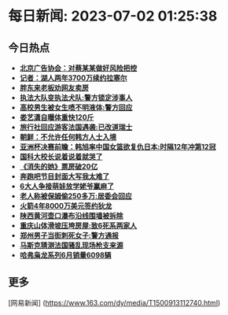 
# 每日新闻: 2023-07-02 01:25:38
## 今日热点

- **[北京广告协会：对蔡某某做好风险把控](https://www.163.com/search?keyword=%E5%8C%97%E4%BA%AC%E5%B9%BF%E5%91%8A%E5%8D%8F%E4%BC%9A%EF%BC%9A%E5%AF%B9%E8%94%A1%E6%9F%90%E6%9F%90%E5%81%9A%E5%A5%BD%E9%A3%8E%E9%99%A9%E6%8A%8A%E6%8E%A7)**
- **[记者：湖人两年3700万续约拉塞尔](https://www.163.com/search?keyword=%E8%AE%B0%E8%80%85%EF%BC%9A%E6%B9%96%E4%BA%BA%E4%B8%A4%E5%B9%B43700%E4%B8%87%E7%BB%AD%E7%BA%A6%E6%8B%89%E5%A1%9E%E5%B0%94)**
- **[胖东来老板劝网友卖房](https://www.163.com/search?keyword=%E8%83%96%E4%B8%9C%E6%9D%A5%E8%80%81%E6%9D%BF%E5%8A%9D%E7%BD%91%E5%8F%8B%E5%8D%96%E6%88%BF)**
- **[执法大队变执法犬队:警方锁定涉事人](https://www.163.com/search?keyword=%E6%89%A7%E6%B3%95%E5%A4%A7%E9%98%9F%E5%8F%98%E6%89%A7%E6%B3%95%E7%8A%AC%E9%98%9F+%E8%AD%A6%E6%96%B9%E9%94%81%E5%AE%9A%E6%B6%89%E4%BA%8B%E4%BA%BA)**
- **[高校男生被女生喷不明液体:警方回应](https://www.163.com/search?keyword=%E9%AB%98%E6%A0%A1%E7%94%B7%E7%94%9F%E8%A2%AB%E5%A5%B3%E7%94%9F%E5%96%B7%E4%B8%8D%E6%98%8E%E6%B6%B2%E4%BD%93+%E8%AD%A6%E6%96%B9%E5%9B%9E%E5%BA%94)**
- **[娄艺潇自曝体重快120斤](https://www.163.com/search?keyword=%E5%A8%84%E8%89%BA%E6%BD%87%E8%87%AA%E6%9B%9D%E4%BD%93%E9%87%8D%E5%BF%AB120%E6%96%A4)**
- **[旅行社回应游客法国遇袭:已改道瑞士](https://www.163.com/search?keyword=%E6%97%85%E8%A1%8C%E7%A4%BE%E5%9B%9E%E5%BA%94%E6%B8%B8%E5%AE%A2%E6%B3%95%E5%9B%BD%E9%81%87%E8%A2%AD%3A%E5%B7%B2%E6%94%B9%E9%81%93%E7%91%9E%E5%A3%AB)**
- **[朝鲜：不允许任何韩方人士入境](https://www.163.com/search?keyword=%E6%9C%9D%E9%B2%9C%EF%BC%9A%E4%B8%8D%E5%85%81%E8%AE%B8%E4%BB%BB%E4%BD%95%E9%9F%A9%E6%96%B9%E4%BA%BA%E5%A3%AB%E5%85%A5%E5%A2%83)**
- **[亚洲杯决赛前瞻：韩旭率中国女篮欲复仇日本:时隔12年冲第12冠](https://www.163.com/search?keyword=%E4%BA%9A%E6%B4%B2%E6%9D%AF%E5%86%B3%E8%B5%9B%E5%89%8D%E7%9E%BB%EF%BC%9A%E9%9F%A9%E6%97%AD%E7%8E%87%E4%B8%AD%E5%9B%BD%E5%A5%B3%E7%AF%AE%E6%AC%B2%E5%A4%8D%E4%BB%87%E6%97%A5%E6%9C%AC+%E6%97%B6%E9%9A%9412%E5%B9%B4%E5%86%B2%E7%AC%AC12%E5%86%A0)**
- **[国科大校长说着说着就哭了](https://www.163.com/search?keyword=%E5%9B%BD%E7%A7%91%E5%A4%A7%E6%A0%A1%E9%95%BF%E8%AF%B4%E7%9D%80%E8%AF%B4%E7%9D%80%E5%B0%B1%E5%93%AD%E4%BA%86)**
- **[《消失的她》票房破20亿](https://www.163.com/search?keyword=%E3%80%8A%E6%B6%88%E5%A4%B1%E7%9A%84%E5%A5%B9%E3%80%8B%E7%A5%A8%E6%88%BF%E7%A0%B420%E4%BA%BF)**
- **[奔跑吧节目封面大写我太难了](https://www.163.com/search?keyword=%E5%A5%94%E8%B7%91%E5%90%A7%E8%8A%82%E7%9B%AE%E5%B0%81%E9%9D%A2%E5%A4%A7%E5%86%99%E6%88%91%E5%A4%AA%E9%9A%BE%E4%BA%86)**
- **[6大人争接萌娃放学姥爷赢麻了](https://www.163.com/search?keyword=6%E5%A4%A7%E4%BA%BA%E4%BA%89%E6%8E%A5%E8%90%8C%E5%A8%83%E6%94%BE%E5%AD%A6%E5%A7%A5%E7%88%B7%E8%B5%A2%E9%BA%BB%E4%BA%86)**
- **[老人称被保姆偷250多万:居委会回应](https://www.163.com/search?keyword=%E8%80%81%E4%BA%BA%E7%A7%B0%E8%A2%AB%E4%BF%9D%E5%A7%86%E5%81%B7250%E5%A4%9A%E4%B8%87+%E5%B1%85%E5%A7%94%E4%BC%9A%E5%9B%9E%E5%BA%94)**
- **[火箭4年8000万美元签约狄龙](https://www.163.com/search?keyword=%E7%81%AB%E7%AE%AD4%E5%B9%B48000%E4%B8%87%E7%BE%8E%E5%85%83%E7%AD%BE%E7%BA%A6%E7%8B%84%E9%BE%99)**
- **[陕西黄河壶口瀑布沿线围墙被拆除](https://www.163.com/search?keyword=%E9%99%95%E8%A5%BF%E9%BB%84%E6%B2%B3%E5%A3%B6%E5%8F%A3%E7%80%91%E5%B8%83%E6%B2%BF%E7%BA%BF%E5%9B%B4%E5%A2%99%E8%A2%AB%E6%8B%86%E9%99%A4)**
- **[重庆山体滑坡压垮房屋:致6死系两家人](https://www.163.com/search?keyword=%E9%87%8D%E5%BA%86%E5%B1%B1%E4%BD%93%E6%BB%91%E5%9D%A1%E5%8E%8B%E5%9E%AE%E6%88%BF%E5%B1%8B+%E8%87%B46%E6%AD%BB%E7%B3%BB%E4%B8%A4%E5%AE%B6%E4%BA%BA)**
- **[郑州男子当街刺死女子:警方通报](https://www.163.com/search?keyword=%E9%83%91%E5%B7%9E%E7%94%B7%E5%AD%90%E5%BD%93%E8%A1%97%E5%88%BA%E6%AD%BB%E5%A5%B3%E5%AD%90+%E8%AD%A6%E6%96%B9%E9%80%9A%E6%8A%A5)**
- **[马斯克猜测法国骚乱现场枪支来源](https://www.163.com/search?keyword=%E9%A9%AC%E6%96%AF%E5%85%8B%E7%8C%9C%E6%B5%8B%E6%B3%95%E5%9B%BD%E9%AA%9A%E4%B9%B1%E7%8E%B0%E5%9C%BA%E6%9E%AA%E6%94%AF%E6%9D%A5%E6%BA%90)**
- **[哈弗枭龙系列6月销量6098辆](https://www.163.com/search?keyword=%E5%93%88%E5%BC%97%E6%9E%AD%E9%BE%99%E7%B3%BB%E5%88%976%E6%9C%88%E9%94%80%E9%87%8F6098%E8%BE%86)**

## 更多
[网易新闻] (https://www.163.com/dy/media/T1500913112740.html)
